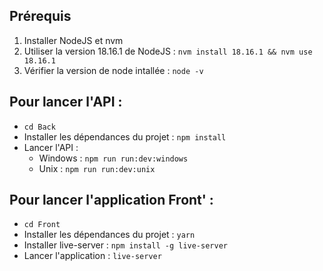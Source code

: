 ## Prérequis

1. Installer NodeJS et nvm
2. Utiliser la version 18.16.1 de NodeJS : `nvm install 18.16.1 && nvm use 18.16.1`
3. Vérifier la version de node intallée : `node -v`

## Pour lancer l'API :
* `cd Back`
* Installer les dépendances du projet : `npm install`
* Lancer l'API :
  * Windows : `npm run run:dev:windows`
  * Unix : `npm run run:dev:unix`

## Pour lancer l'application Front' :
* `cd Front`
* Installer les dépendances du projet : `yarn`
* Installer live-server : `npm install -g live-server`
* Lancer l'application : `live-server`
